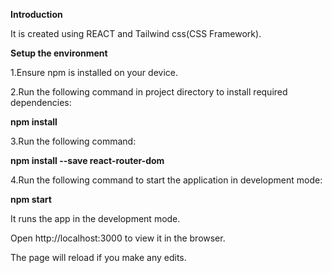 **Introduction**

It is created using REACT and Tailwind css(CSS Framework).

**Setup the environment**

1.Ensure npm is installed on your device.

2.Run the following command in project directory to install required dependencies:

**npm install**

3.Run the following command:

**npm install --save react-router-dom**

4.Run the following command to start the application in development mode:

**npm start**

It runs the app in the development mode.

Open http://localhost:3000 to view it in the browser.

The page will reload if you make any edits.

